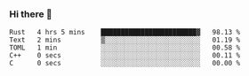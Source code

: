 ### Hi there 👋

<!--
**berkus/berkus** is a ✨ _special_ ✨ repository because its `README.md` (this file) appears on your GitHub profile.

Here are some ideas to get you started:

- 🔭 I’m currently working on ...
- 🌱 I’m currently learning ...
- 👯 I’m looking to collaborate on ...
- 🤔 I’m looking for help with ...
- 💬 Ask me about ...
- 📫 How to reach me: ...
- 😄 Pronouns: ...
- ⚡ Fun fact: ...
-->

<!--START_SECTION:waka-->

```text
Rust   4 hrs 5 mins    ████████████████████████▓   98.13 %
Text   2 mins          ▒░░░░░░░░░░░░░░░░░░░░░░░░   01.19 %
TOML   1 min           ░░░░░░░░░░░░░░░░░░░░░░░░░   00.58 %
C++    0 secs          ░░░░░░░░░░░░░░░░░░░░░░░░░   00.11 %
C      0 secs          ░░░░░░░░░░░░░░░░░░░░░░░░░   00.00 %
```

<!--END_SECTION:waka-->
